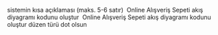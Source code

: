 

sistemin kısa açıklaması (maks. 5-6 satır)
 Online Alışveriş Sepeti akış diyagramı kodunu oluştur 
  Online Alışveriş Sepeti akış diyagramı kodunu oluştur düzen türü dot olsun

